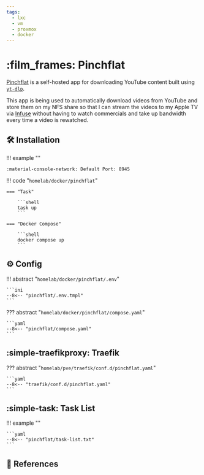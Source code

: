 ```yaml
---
tags:
  - lxc
  - vm
  - proxmox
  - docker
---
```

# :film_frames: Pinchflat

[Pinchflat][1] is a self-hosted app for downloading YouTube content built using [`yt-dlp`][2].

This app is being used to automatically download videos from YouTube and store them on my NFS share so that I can stream the videos to my Apple TV via [Infuse][3] without having to watch commercials and take up bandwidth every time a video is rewatched.

## :hammer_and_wrench: Installation

!!! example ""

    :material-console-network: Default Port: 8945

!!! code "`homelab/docker/pinchflat`"

    === "Task"

        ```shell
        task up
        ```

    === "Docker Compose"

        ```shell
        docker compose up
        ```

## :gear: Config

!!! abstract "`homelab/docker/pinchflat/.env`"

    ```ini
    --8<-- "pinchflat/.env.tmpl"
    ```

??? abstract "`homelab/docker/pinchflat/compose.yaml`"

    ```yaml
    --8<-- "pinchflat/compose.yaml"
    ```

## :simple-traefikproxy: Traefik

??? abstract "`homelab/pve/traefik/conf.d/pinchflat.yaml`"

    ```yaml
    --8<-- "traefik/conf.d/pinchflat.yaml"
    ```

## :simple-task: Task List

!!! example ""

    ```yaml
    --8<-- "pinchflat/task-list.txt"
    ```

## :link: References

[1]: <https://github.com/kieraneglin/pinchflat>
[2]: <https://github.com/yt-dlp/yt-dlp>
[3]: <https://firecore.com/infuse>
